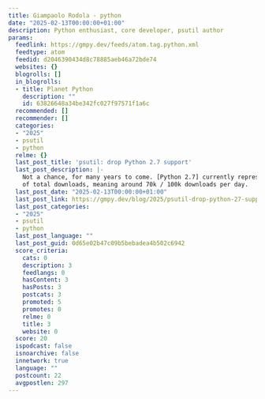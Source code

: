 ```yaml
---
title: Giampaolo Rodola - python
date: "2025-02-13T00:00:00+01:00"
description: Python enthusiast, core developer, psutil author
params:
  feedlink: https://gmpy.dev/feeds/atom.tag.python.xml
  feedtype: atom
  feedid: d2046390434d8c78885aeb46a72bde74
  websites: {}
  blogrolls: []
  in_blogrolls:
  - title: Planet Python
    description: ""
    id: 63826648a34be342fc027f97571f1a6c
  recommended: []
  recommender: []
  categories:
  - "2025"
  - psutil
  - python
  relme: {}
  last_post_title: 'psutil: drop Python 2.7 support'
  last_post_description: |-
    Not a chance, for many years to come. [Python 2.7] currently represents 7-10%
    of total downloads, meaning around 70k / 100k downloads per day.
  last_post_date: "2025-02-13T00:00:00+01:00"
  last_post_link: https://gmpy.dev/blog/2025/psutil-drop-python-27-support
  last_post_categories:
  - "2025"
  - psutil
  - python
  last_post_language: ""
  last_post_guid: 0d65e02b47c09b5bebadea4b502c6942
  score_criteria:
    cats: 0
    description: 3
    feedlangs: 0
    hasContent: 3
    hasPosts: 3
    postcats: 3
    promoted: 5
    promotes: 0
    relme: 0
    title: 3
    website: 0
  score: 20
  ispodcast: false
  isnoarchive: false
  innetwork: true
  language: ""
  postcount: 22
  avgpostlen: 297
---
```


